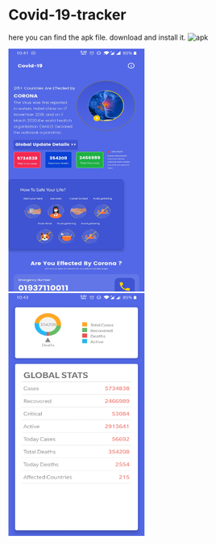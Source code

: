 # Covid-19-tracker

here you can find the apk file. download and install it.
![apk](https://stackoverflow.com/questions/14494747/add-images-to-readme-md-on-github)

<img src="https://github.com/Always-Bijoy/Covid-19-tracker/blob/master/Screenshot_20200527-224149%20(1).jpg" width="270" height="480"> <img src="https://github.com/Always-Bijoy/Covid-19-tracker/blob/master/Screenshot_20200527-224309.jpg" width="270" height="480">

